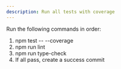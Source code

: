 ```yaml
---
description: Run all tests with coverage
---
```


Run the following commands in order:
1. npm test -- --coverage
2. npm run lint
3. npm run type-check
4. If all pass, create a success commit